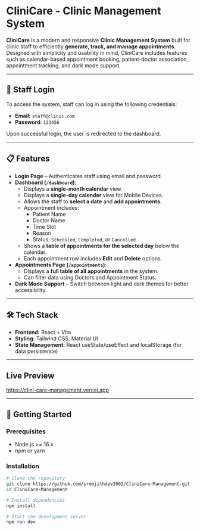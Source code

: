 # CliniCare - Clinic Management System

**CliniCare** is a modern and responsive **Clinic Management System** built for clinic staff to efficiently **generate, track, and manage appointments**. Designed with simplicity and usability in mind, CliniCare includes features such as calendar-based appointment booking, patient-doctor association, appointment tracking, and dark mode support.

---

## 🔐 Staff Login

To access the system, staff can log in using the following credentials:

- **Email:** `staff@clinic.com`
- **Password:** `123456`

Upon successful login, the user is redirected to the dashboard.

---

## 📋 Features

- **Login Page** – Authenticates staff using email and password.
- **Dashboard (`/dashboard`)**:
  - Displays a **single-month calendar** view.
  - Displays a **single-day calender** view for Mobile Devices.
  - Allows the staff to **select a date** and **add appointments**.
  - Appointment includes:
    - Patient Name
    - Doctor Name
    - Time Slot
    - Reason
    - Status: `Scheduled`, `Completed`, or `Cancelled`
  - Shows a **table of appointments for the selected day** below the calendar.
  - Each appointment row includes **Edit** and **Delete** options.
- **Appointments Page (`/appointments`)**:
  - Displays a **full table of all appointments** in the system.
  - Can filter data using Doctors and Appointment Status.
- **Dark Mode Support** – Switch between light and dark themes for better accessibility.

---

## 🛠 Tech Stack

- **Frontend:** React + Vite
- **Styling:** Tailwind CSS, Material UI
- **State Management:** React useState/useEffect and localStorage (for data persistence)

---

## Live Preview

https://clini-care-management.vercel.app

---

## 🚀 Getting Started

### Prerequisites

- Node.js >= 16.x
- npm or yarn

### Installation

```bash
# Clone the repository
git clone https://github.com/sreejithdev2002/CliniCare-Management.git
cd CliniCare-Management

# Install dependencies
npm install

# Start the development server
npm run dev

